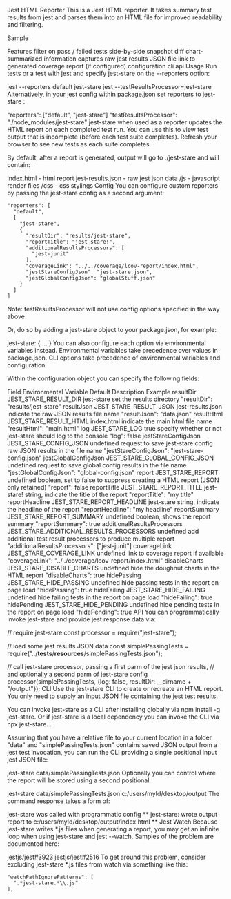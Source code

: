 Jest HTML Reporter
This is a Jest HTML reporter. It takes summary test results from jest and parses them into an HTML file for improved readability and filtering.

Sample

Features
filter on pass / failed tests
side-by-side snapshot diff
chart-summarized information
captures raw jest results JSON file
link to generated coverage report (if configured)
configuration
cli
api
Usage
Run tests or a test with jest and specify jest-stare on the --reporters option:

jest --reporters default jest-stare
jest --testResultsProcessor=jest-stare
Alternatively, in your jest config within package.json set reporters to jest-stare :

"reporters": ["default", "jest-stare"]
"testResultsProcessor": "./node_modules/jest-stare"
jest-stare when used as a reporter updates the HTML report on each completed test run. You can use this to view test output that is incomplete (before each test suite completes). Refresh your browser to see new tests as each suite completes.

By default, after a report is generated, output will go to ./jest-stare and will contain:

index.html - html report
jest-results.json - raw jest json data
/js - javascript render files
/css - css stylings
Config
You can configure custom reporters by passing the jest-stare config as a second argument:

    "reporters": [
      "default",
      [
        "jest-stare",
        {
          "resultDir": "results/jest-stare",
          "reportTitle": "jest-stare!",
          "additionalResultsProcessors": [
            "jest-junit"
          ],
          "coverageLink": "../../coverage/lcov-report/index.html",
          "jestStareConfigJson": "jest-stare.json",
          "jestGlobalConfigJson": "globalStuff.json"
        }
      ]
    ]
Note: testResultsProcessor will not use config options specified in the way above

Or, do so by adding a jest-stare object to your package.json, for example:

jest-stare: {
    ...
}
You can also configure each option via environmental variables instead. Environmental variables take precedence over values in package.json. CLI options take precedence of environmental variables and configuration.

Within the configuration object you can specify the following fields:

Field	Environmental Variable	Default	Description	Example
resultDir	JEST_STARE_RESULT_DIR	jest-stare	set the results directory	"resultDir": "results/jest-stare"
resultJson	JEST_STARE_RESULT_JSON	jest-results.json	indicate the raw JSON results file name	"resultJson": "data.json"
resultHtml	JEST_STARE_RESULT_HTML	index.html	indicate the main html file name	"resultHtml": "main.html"
log	JEST_STARE_LOG	true	specify whether or not jest-stare should log to the console	"log": false
jestStareConfigJson	JEST_STARE_CONFIG_JSON	undefined	request to save jest-stare config raw JSON results in the file name	"jestStareConfigJson": "jest-stare-config.json"
jestGlobalConfigJson	JEST_STARE_GLOBAL_CONFIG_JSON	undefined	request to save global config results in the file name	"jestGlobalConfigJson": "global-config.json"
report	JEST_STARE_REPORT	undefined	boolean, set to false to suppress creating a HTML report (JSON only retained)	"report": false
reportTitle	JEST_STARE_REPORT_TITLE	jest-stare!	string, indicate the title of the report	"reportTitle": "my title"
reportHeadline	JEST_STARE_REPORT_HEADLINE	jest-stare	string, indicate the headline of the report	"reportHeadline": "my headline"
reportSummary	JEST_STARE_REPORT_SUMMARY	undefined	boolean, shows the report summary	"reportSummary": true
additionalResultsProcessors	JEST_STARE_ADDITIONAL_RESULTS_PROCESSORS	undefined	add additional test result processors to produce multiple report	"additionalResultsProcessors": ["jest-junit"]
coverageLink	JEST_STARE_COVERAGE_LINK	undefined	link to coverage report if available	"coverageLink": "../../coverage/lcov-report/index.html"
disableCharts	JEST_STARE_DISABLE_CHARTS	undefined	hide the doughnut charts in the HTML report	"disableCharts": true
hidePassing	JEST_STARE_HIDE_PASSING	undefined	hide passing tests in the report on page load	"hidePassing": true
hideFailing	JEST_STARE_HIDE_FAILING	undefined	hide failing tests in the report on page load	"hideFailing": true
hidePending	JEST_STARE_HIDE_PENDING	undefined	hide pending tests in the report on page load	"hidePending": true
API
You can programmatically invoke jest-stare and provide jest response data via:

// require jest-stare
const processor = require("jest-stare");

// load some jest results JSON data
const simplePassingTests = require("../__tests__/__resources__/simplePassingTests.json");

// call jest-stare processor, passing a first parm of the jest json results,
// and optionally a second parm of jest-stare config
processor(simplePassingTests, {log: false, resultDir: __dirname + "/output"});
CLI
Use the jest-stare CLI to create or recreate an HTML report. You only need to supply an input JSON file containing the jest test results.

You can invoke jest-stare as a CLI after installing globally via npm install -g jest-stare. Or if jest-stare is a local dependency you can invoke the CLI via npx jest-stare...

Assuming that you have a relative file to your current location in a folder "data" and "simplePassingTests.json" contains saved JSON output from a jest test invocation, you can run the CLI providing a single positional input jest JSON file:

jest-stare data/simplePassingTests.json
Optionally you can control where the report will be stored using a second positional:

jest-stare data/simplePassingTests.json c:/users/myId/desktop/output
The command response takes a form of:

jest-stare was called with programmatic config
**  jest-stare: wrote output report to c:/users/myId/desktop/output/index.html  **
Jest Watch
Because jest-stare writes *.js files when generating a report, you may get an infinite loop when using jest-stare and jest --watch. Samples of the problem are documented here:

jestjs/jest#3923
jestjs/jest#2516
To get around this problem, consider excluding jest-stare *.js files from watch via something like this:

    "watchPathIgnorePatterns": [
      ".*jest-stare.*\\.js"
    ],